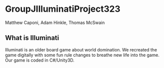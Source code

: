 # GroupJIlluminatiProject323
 
Matthew Caponi, Adam Hinkle, Thomas McSwain

## What is Illuminati

Illuminati is an older board game about world domination. We recreated the game digitally with some fun rule changes to breathe new life into the game.
Our game is coded in C#/Unity3D.

